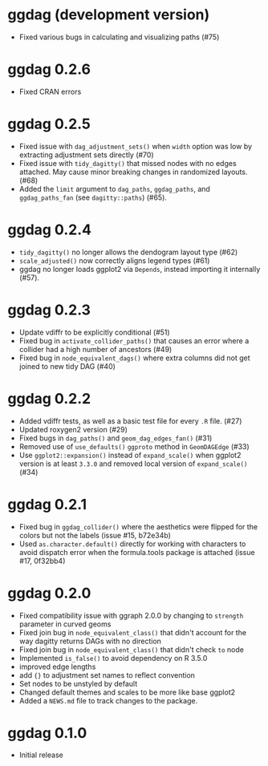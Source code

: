 # ggdag (development version)
* Fixed various bugs in calculating and visualizing paths (#75)

# ggdag 0.2.6
* Fixed CRAN errors

# ggdag 0.2.5
* Fixed issue with `dag_adjustment_sets()` when `width` option was low by extracting adjustment sets directly (#70)
* Fixed issue with `tidy_dagitty()` that missed nodes with no edges attached. May cause minor breaking changes in randomized layouts. (#68)
* Added the `limit` argument to `dag_paths`, `ggdag_paths`, and `ggdag_paths_fan` (see `dagitty::paths`) (#65).

# ggdag 0.2.4
* `tidy_dagitty()` no longer allows the dendogram layout type (#62)
* `scale_adjusted()` now correctly aligns legend types (#61)
* ggdag no longer loads ggplot2 via `Depends`, instead importing it internally (#57).

# ggdag 0.2.3
* Update vdiffr to be explicitly conditional (#51)
* Fixed bug in `activate_collider_paths()` that causes an error where a collider had a high number of ancestors (#49)
* Fixed bug in `node_equivalent_dags()` where extra columns did not get joined to new tidy DAG (#40)

# ggdag 0.2.2
* Added vdiffr tests, as well as a basic test file for every `.R` file. (#27)
* Updated roxygen2 version (#29)
* Fixed bugs in `dag_paths()` and `geom_dag_edges_fan()` (#31)
* Removed use of `use_defaults()` `ggproto` method in `GeomDAGEdge` (#33)
* Use `ggplot2::expansion()` instead of `expand_scale()` when ggplot2 version is at least `3.3.0` and removed local version of `expand_scale()` (#34)

# ggdag 0.2.1
* Fixed bug in `ggdag_collider()` where the aesthetics were flipped for the colors but not the labels (issue #15, b72e34b)
* Used `as.character.default()` directly for working with characters to avoid dispatch error when the formula.tools package is attached (issue #17, 0f32bb4)

# ggdag 0.2.0
* Fixed compatibility issue with ggraph 2.0.0 by changing to `strength` parameter in curved geoms
* Fixed join bug in `node_equivalent_class()` that didn't account for the way dagitty returns DAGs with no direction
* Fixed join bug in `node_equivalent_class()` that didn't check `to` node
* Implemented `is_false()` to avoid dependency on R 3.5.0
* improved edge lengths
* add `{}` to adjustment set names to reflect convention
* Set nodes to be unstyled by default
* Changed default themes and scales to be more like base ggplot2
* Added a `NEWS.md` file to track changes to the package.


# ggdag 0.1.0
* Initial release

